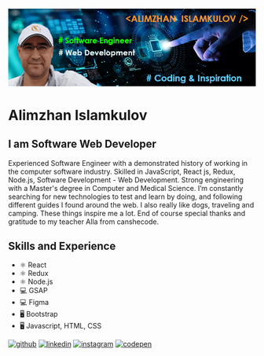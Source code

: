 ![I am Software Web Developer](GitHubBanner1.png)
# Alimzhan Islamkulov
## I am Software Web Developer

  Experienced Software Engineer with a demonstrated history of working in the computer software industry. Skilled in JavaScript, React js, Redux, Node.js, Software Development - Web Development. Strong engineering with a Master's degree in Computer and Medical Science. I’m constantly searching for new technologies to test and learn by doing, and following different guides I found around the web. I also really like dogs, traveling and camping. These things inspire me a lot. End of course special thanks and gratitude to my teacher Alla from canshecode.

## Skills and Experience
* ⚛ React
* ⚛ Redux
* ⚛ Node.js
* 💻 GSAP
* 💻 Figma
* 🖥️ Bootstrap
* 🖥️ Javascript, HTML, CSS
	
[<img src='https://cdn.jsdelivr.net/npm/simple-icons@3.0.1/icons/github.svg' alt='github' height='40'>](https://github.com/Alike73)  [<img src='https://cdn.jsdelivr.net/npm/simple-icons@3.0.1/icons/linkedin.svg' alt='linkedin' height='40'>](https://www.linkedin.com/in/AlimzhanIslamkulov/)  [<img src='https://cdn.jsdelivr.net/npm/simple-icons@3.0.1/icons/instagram.svg' alt='instagram' height='40'>](https://www.instagram.com/alimzhanis/)  [<img src='https://cdn.jsdelivr.net/npm/simple-icons@3.0.1/icons/codepen.svg' alt='codepen' height='40'>](https://codepen.io/Alike73)  



